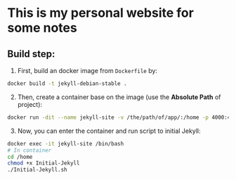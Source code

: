 # This is my personal website for some notes

## Build step:
1. First, build an docker image from `Dockerfile` by:
```Bash
docker build -t jekyll-debian-stable .
```
2. Then, create a container base on the image (use the **Absolute Path** of project):
```Bash
docker run -dit --name jekyll-site -v /the/path/of/app/:/home -p 4000:4000 jekyll-debian-stable /bin/bash
```
3. Now, you can enter the container and run script to initial Jekyll:
```Bash
docker exec -it jekyll-site /bin/bash
# In container
cd /home
chmod +x Initial-Jekyll
./Initial-Jekyll.sh
```

